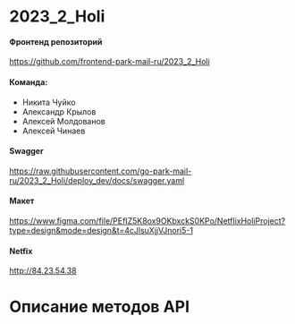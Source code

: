 # 2023_2_Holi

#### Фронтенд репозиторий
https://github.com/frontend-park-mail-ru/2023_2_Holi

#### Команда:
- Никита Чуйко
- Александр Крылов
- Алексей Молдованов
- Алексей Чинаев

#### Swagger
https://raw.githubusercontent.com/go-park-mail-ru/2023_2_Holi/deploy_dev/docs/swagger.yaml

#### Макет
https://www.figma.com/file/PEfIZ5K8ox9OKbxckS0KPo/NetflixHoliProject?type=design&mode=design&t=4cJlsuXjjVJnori5-1

#### Netfix
http://84.23.54.38


# Описание методов API

